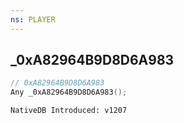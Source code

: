 ```yaml
---
ns: PLAYER
---
```

## _0xA82964B9D8D6A983

```c
// 0xA82964B9D8D6A983
Any _0xA82964B9D8D6A983();
```

```
NativeDB Introduced: v1207
```

